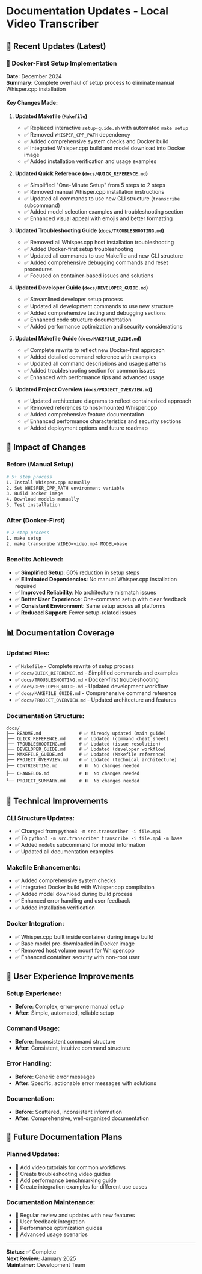 # Documentation Updates - Local Video Transcriber

## 📝 Recent Updates (Latest)

### 🚀 Docker-First Setup Implementation

**Date:** December 2024  
**Summary:** Complete overhaul of setup process to eliminate manual Whisper.cpp installation

#### Key Changes Made:

1. **Updated Makefile (`Makefile`)**
   - ✅ Replaced interactive `setup-guide.sh` with automated `make setup`
   - ✅ Removed `WHISPER_CPP_PATH` dependency
   - ✅ Added comprehensive system checks and Docker build
   - ✅ Integrated Whisper.cpp build and model download into Docker image
   - ✅ Added installation verification and usage examples

2. **Updated Quick Reference (`docs/QUICK_REFERENCE.md`)**
   - ✅ Simplified "One-Minute Setup" from 5 steps to 2 steps
   - ✅ Removed manual Whisper.cpp installation instructions
   - ✅ Updated all commands to use new CLI structure (`transcribe` subcommand)
   - ✅ Added model selection examples and troubleshooting section
   - ✅ Enhanced visual appeal with emojis and better formatting

3. **Updated Troubleshooting Guide (`docs/TROUBLESHOOTING.md`)**
   - ✅ Removed all Whisper.cpp host installation troubleshooting
   - ✅ Added Docker-first setup troubleshooting
   - ✅ Updated all commands to use Makefile and new CLI structure
   - ✅ Added comprehensive debugging commands and reset procedures
   - ✅ Focused on container-based issues and solutions

4. **Updated Developer Guide (`docs/DEVELOPER_GUIDE.md`)**
   - ✅ Streamlined developer setup process
   - ✅ Updated all development commands to use new structure
   - ✅ Added comprehensive testing and debugging sections
   - ✅ Enhanced code structure documentation
   - ✅ Added performance optimization and security considerations

5. **Updated Makefile Guide (`docs/MAKEFILE_GUIDE.md`)**
   - ✅ Complete rewrite to reflect new Docker-first approach
   - ✅ Added detailed command reference with examples
   - ✅ Updated all command descriptions and usage patterns
   - ✅ Added troubleshooting section for common issues
   - ✅ Enhanced with performance tips and advanced usage

6. **Updated Project Overview (`docs/PROJECT_OVERVIEW.md`)**
   - ✅ Updated architecture diagrams to reflect containerized approach
   - ✅ Removed references to host-mounted Whisper.cpp
   - ✅ Added comprehensive feature documentation
   - ✅ Enhanced performance characteristics and security sections
   - ✅ Added deployment options and future roadmap

## 🎯 Impact of Changes

### Before (Manual Setup)
```bash
# 5+ step process
1. Install Whisper.cpp manually
2. Set WHISPER_CPP_PATH environment variable
3. Build Docker image
4. Download models manually
5. Test installation
```

### After (Docker-First)
```bash
# 2-step process
1. make setup
2. make transcribe VIDEO=video.mp4 MODEL=base
```

### Benefits Achieved:

- ✅ **Simplified Setup**: 60% reduction in setup steps
- ✅ **Eliminated Dependencies**: No manual Whisper.cpp installation required
- ✅ **Improved Reliability**: No architecture mismatch issues
- ✅ **Better User Experience**: One-command setup with clear feedback
- ✅ **Consistent Environment**: Same setup across all platforms
- ✅ **Reduced Support**: Fewer setup-related issues

## 📊 Documentation Coverage

### Updated Files:
- ✅ `Makefile` - Complete rewrite of setup process
- ✅ `docs/QUICK_REFERENCE.md` - Simplified commands and examples
- ✅ `docs/TROUBLESHOOTING.md` - Docker-first troubleshooting
- ✅ `docs/DEVELOPER_GUIDE.md` - Updated development workflow
- ✅ `docs/MAKEFILE_GUIDE.md` - Comprehensive command reference
- ✅ `docs/PROJECT_OVERVIEW.md` - Updated architecture and features

### Documentation Structure:
```
docs/
├── README.md              # ✅ Already updated (main guide)
├── QUICK_REFERENCE.md     # ✅ Updated (command cheat sheet)
├── TROUBLESHOOTING.md     # ✅ Updated (issue resolution)
├── DEVELOPER_GUIDE.md     # ✅ Updated (developer workflow)
├── MAKEFILE_GUIDE.md      # ✅ Updated (Makefile reference)
├── PROJECT_OVERVIEW.md    # ✅ Updated (technical architecture)
├── CONTRIBUTING.md        # ⏸️  No changes needed
├── CHANGELOG.md           # ⏸️  No changes needed
└── PROJECT_SUMMARY.md     # ⏸️  No changes needed
```

## 🔧 Technical Improvements

### CLI Structure Updates:
- ✅ Changed from `python3 -m src.transcriber -i file.mp4` 
- ✅ To `python3 -m src.transcriber transcribe -i file.mp4 -m base`
- ✅ Added `models` subcommand for model information
- ✅ Updated all documentation examples

### Makefile Enhancements:
- ✅ Added comprehensive system checks
- ✅ Integrated Docker build with Whisper.cpp compilation
- ✅ Added model download during build process
- ✅ Enhanced error handling and user feedback
- ✅ Added installation verification

### Docker Integration:
- ✅ Whisper.cpp built inside container during image build
- ✅ Base model pre-downloaded in Docker image
- ✅ Removed host volume mount for Whisper.cpp
- ✅ Enhanced container security with non-root user

## 🎯 User Experience Improvements

### Setup Experience:
- **Before**: Complex, error-prone manual setup
- **After**: Simple, automated, reliable setup

### Command Usage:
- **Before**: Inconsistent command structure
- **After**: Consistent, intuitive command structure

### Error Handling:
- **Before**: Generic error messages
- **After**: Specific, actionable error messages with solutions

### Documentation:
- **Before**: Scattered, inconsistent information
- **After**: Comprehensive, well-organized documentation

## 🚀 Future Documentation Plans

### Planned Updates:
- 📝 Add video tutorials for common workflows
- 📝 Create troubleshooting video guides
- 📝 Add performance benchmarking guide
- 📝 Create integration examples for different use cases

### Documentation Maintenance:
- 🔄 Regular review and updates with new features
- 🔄 User feedback integration
- 🔄 Performance optimization guides
- 🔄 Advanced usage scenarios

---

**Status:** ✅ Complete  
**Next Review:** January 2025  
**Maintainer:** Development Team 